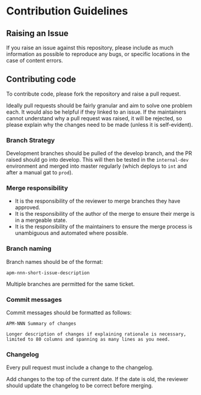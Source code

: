 # Contribution Guidelines

## Raising an Issue
If you raise an issue against this repository, please include as much information as possible to reproduce any bugs,
or specific locations in the case of content errors.

## Contributing code
To contribute code, please fork the repository and raise a pull request.

Ideally pull requests should be fairly granular and aim to solve one problem each. It would also be helpful if they
linked to an issue. If the maintainers cannot understand why a pull request was raised, it will be rejected,
so please explain why the changes need to be made (unless it is self-evident).

### Branch Strategy
Development branches should be pulled of the develop branch, and the PR raised should go into develop. This will then be tested in the `internal-dev` environment and merged into master regularly (which deploys to `int` and after a manual gat to `prod`).

### Merge responsibility
* It is the responsibility of the reviewer to merge branches they have approved.
* It is the responsibility of the author of the merge to ensure their merge is in a mergeable state.
* It is the responsibility of the maintainers to ensure the merge process is unambiguous and automated where possible.

### Branch naming
Branch names should be of the format:

`apm-nnn-short-issue-description`

Multiple branches are permitted for the same ticket.

### Commit messages
Commit messages should be formatted as follows:
```
APM-NNN Summary of changes

Longer description of changes if explaining rationale is necessary,
limited to 80 columns and spanning as many lines as you need.
```

### Changelog
Every pull request must include a change to the changelog.

Add changes to the top of the current date. If the date is old, the reviewer should update the changelog to be correct before merging.
